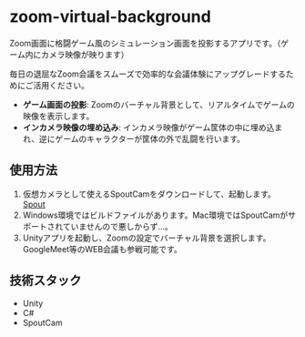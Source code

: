 # zoom-virtual-background

Zoom画面に格闘ゲーム風のシミュレーション画面を投影するアプリです。（ゲーム内にカメラ映像が映ります）

毎日の退屈なZoom会議をスムーズで効率的な会議体験にアップグレードするためにご活用ください。

- **ゲーム画面の投影**: Zoomのバーチャル背景として、リアルタイムでゲームの映像を表示します。
- **インカメラ映像の埋め込み**: インカメラ映像がゲーム筐体の中に埋め込まれ、逆にゲームのキャラクターが筐体の外で乱闘を行います。

## 使用方法

1. 仮想カメラとして使えるSpoutCamをダウンロードして、起動します。[Spout](https://spout.zeal.co/)
2. Windows環境ではビルドファイルがあります。Mac環境ではSpoutCamがサポートされていませんので悪しからず…。
3. Unityアプリを起動し、Zoomの設定でバーチャル背景を選択します。GoogleMeet等のWEB会議も参戦可能です。

## 技術スタック

- Unity
- C#
- SpoutCam